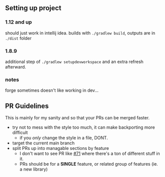 ## Setting up project

### 1.12 and up

should just work in intellij idea.
builds with `./gradlew build`, outputs are in `./dist` folder

### 1.8.9

additional step of
`./gradlew setupdevworkspace`
and an extra refresh afterward.

### notes

forge sometimes doesn't like working in dev...

## PR Guidelines

This is mainly for my sanity and so that your PRs can be merged faster.

* try not to mess with the style too much, it can make backporting more difficult
    * if you *only* change the style in a file, DONT.
* target the current main branch
* split PRs up into managable sections by feature
    * I don't want to see PR like [#71](https://github.com/JsMacros/JsMacros/pull/71) where there's a ton of different
      stuff in it.
    * PRs should be for a **SINGLE** feature, or related group of features (ie. a new library)
